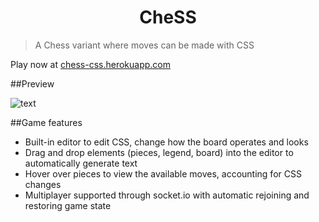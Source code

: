 <h1 align="center">CheSS</h1>

> A Chess variant where moves can be made with CSS

Play now at [chess-css.herokuapp.com](https://chess-css.herokuapp.com/)

##Preview

![text](https://i.imgur.com/tO3bYib.png)

##Game features

- Built-in editor to edit CSS, change how the board operates and looks
- Drag and drop elements (pieces, legend, board) into the editor to automatically generate text
- Hover over pieces to view the available moves, accounting for CSS changes
- Multiplayer supported through socket.io with automatic rejoining and restoring game state

